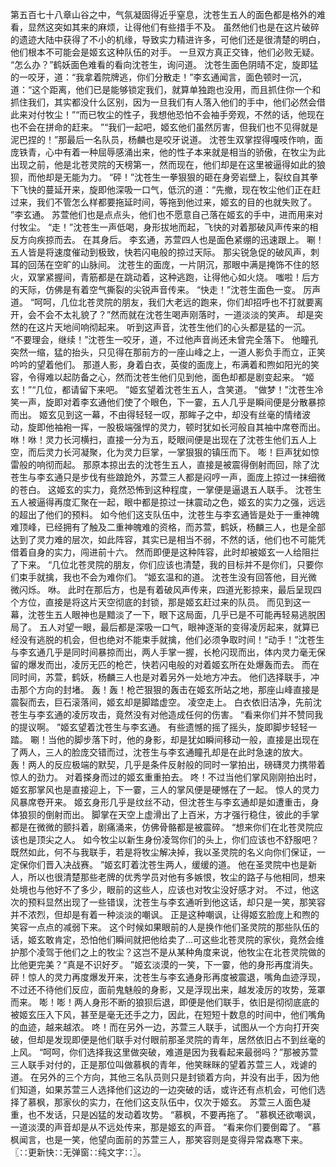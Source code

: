 第五百七十八章山谷之中，气氛凝固得近乎窒息，沈苍生五人的面色都是格外的难看，显然这突如其来的麻烦，让得他们有些措手不及。
虽然他们也是在这片破碎的遗迹大陆中获得了不小的机缘，导致实力精进许多，可他们还是很清楚的明白，他们根本不可能会是姬玄这种队伍的对手。
一旦双方真正交锋，他们必败无疑。
“怎么办？”鹤妖面色难看的看向沈苍生，询问道。
沈苍生面色阴晴不定，旋即猛的一咬牙，道：“我拿着院牌逃，你们分散走！”李玄通闻言，面色顿时一沉，道：“这个距离，他们已是能够锁定我们，就算单独跑也没用，而且抓住你一个和抓住我们，其实都没什么区别，因为一旦我们有人落入他们的手中，他们必然会借此来对付牧尘！”“而已牧尘的性子，我想他恐怕不会袖手旁观，不然的话，他现在也不会在拼命的赶来。
”“我们一起吧，姬玄他们虽然厉害，但我们也不见得就是泥巴捏的！”那最后一名队员，杨麟也是咬牙说道。
沈苍生双掌捏得嘎吱作响，面庞铁青，心中有着一种屈辱感涌出来，他的性子本来就是相当的骄傲，在牧尘为此出现之前，他是北苍灵院的天榜第一，然而现在，他们却是在这里被逼得如此的狼狈，而他却是无能为力。
“砰！”沈苍生一拳狠狠的砸在身旁岩壁上，裂纹自其拳下飞快的蔓延开来，旋即他深吸一口气，低沉的道：“先撤，现在牧尘他们正在赶过来，我们不管怎么样都要拖延时间，等拖到他过来，姬玄的目的也就失败了。
”李玄通。
苏萱他们也是点点头，他们也不愿意自己落在姬玄的手中，进而用来对付牧尘。
“走！”沈苍生一声低喝，身形拔地而起，飞快的对着那破风声传来的相反方向疾掠而去。
在其身后。
李玄通，苏萱四人也是面色紧绷的迅速跟上。
唰！五人皆是将速度催动到极致，快若闪电般的掠过天际。
那尖锐急促的破风声，刺耳的回荡在空旷的山脉间。
沈苍生的面庞，一片阴沉，那眼中满是掩饰不住的怒火，双掌紧握间，青筋都是在跳动着，这种逃跑，让得他心如火烧。
嗤啦！后方的天际，仿佛是有着空气撕裂的尖锐声音传来。
“快走！”沈苍生面色一变。
厉声道。
“呵呵，几位北苍灵院的朋友，我们大老远的跑来，你们却招呼也不打就要离开，会不会不太礼貌了？”然而就在沈苍生喝声刚落时，一道淡淡的笑声。
却是突然的在这片天地间响彻起来。
听到这声音，沈苍生他们的心头都是猛的一沉。
“不要理会，继续！”沈苍生一咬牙，道，不过他声音尚还未曾完全落下。
他瞳孔突然一缩，猛的抬头，只见得在那前方的一座山峰之上，一道人影负手而立，正笑吟吟的望着他们。
那道人影，身着白衣，英俊的面庞上，布满着和煦如阳光的笑容，令得难以起防备之心，然而沈苍生他们见到他，面色却都是剧变起来。
“姬玄！”“几位，都请留下来吧。
”姬玄望着沈苍生五人，含笑道。
“做梦！”沈苍生冷笑一声，旋即对着李玄通他们使了个眼色，下一霎，五人几乎是瞬间便是分散暴掠而出。
姬玄见到这一幕，不由得轻轻一叹，那眸子之中，却没有丝毫的情绪波动，旋即他袖袍一挥，一股极端强悍的灵力，顿时犹如长河般自其袖中席卷而出。
咻！咻！灵力长河横扫，直接一分为五，眨眼间便是出现在了沈苍生他们五人上空，而后灵力长河凝聚，化为灵力巨掌，一掌狠狠的镇压而下。
嘭！巨声犹如惊雷般的响彻而起。
那原本掠出去的沈苍生五人，直接是被震得倒射而回，除了沈苍生与李玄通只是步伐有些踉跄外，苏萱三人都是闷哼一声，面庞上掠过一抹细微的苍白。
这姬玄的实力，竟然恐怖到这种程度，一掌便是逼退五人联手。
沈苍生五人被逼得再度汇聚在一起，眼中都是掠过一抹震动之色，姬玄的实力之强，远远的超出了他们的预料。
如今他们这支队伍中，沈苍生与李玄通皆是处于一重神魄难顶峰，已经拥有了触及二重神魄难的资格，而苏萱，鹤妖，杨麟三人，也是全部达到了灵力难的层次，如此阵容，其实已是相当不弱，不然的话，他们也不可能凭借着自身的实力，闯进前十六。
然而即便是这种阵容，此时却被姬玄一人给阻拦了下来。
“几位北苍灵院的朋友，你们应该也清楚，我的目标并不是你们，只要你们束手就擒，我也不会为难你们。
”姬玄温和的道。
沈苍生没有回答他，目光微微闪烁。
咻。
此时在那后方，也是有着破风声传来，四道光影掠来，最后呈现四个方位，直接是将这片天空彻底的封锁，那是姬玄赶过来的队员。
而见到这一幕，沈苍生五人眼神也是黯淡了一下，眼下这局面，几乎已是不可能再轻易逃脱困局了。
五人对望一眼，最后都是深吸一口气，眼神逐渐的变得凌厉起来，就算已经没有逃脱的机会，但也绝对不能束手就擒，他们必须争取时间！“动手！”沈苍生与李玄通几乎是同时间暴掠而出，两人手掌一握，长枪闪现而出，体内灵力毫无保留的爆发而出，凌厉无匹的枪芒，快若闪电般的对着姬玄所在处爆轰而去。
而在同时间，苏萱，鹤妖，杨麟三人也是对着另外一处地方冲去。
他们选择联手，冲击那个方向的封堵。
轰！轰！枪芒狠狠的轰击在姬玄所站之地，那座山峰直接是震裂而去，巨石滚落间，姬玄却是脚踏虚空。
凌空走上。
白衣依旧洁净，先前沈苍生与李玄通的凌厉攻击，竟然没有对他造成任何的伤害。
“看来你们并不赞同我的提议啊。
”姬玄望着沈苍生与李玄通。
有些遗憾的摇了摇头，旋即脚步轻轻一踏。
唰！当他的脚步落下时，他的身影，却是犹如瞬间移动一般，直接是出现在了两人，三人的脸庞交错而过，沈苍生与李玄通瞳孔却是在此时急速的放大。
轰！两人的反应极端的默契，几乎是条件反射般的同时一掌拍出，磅礴灵力携带着惊人的劲力。
对着搽身而过的姬玄重重拍去。
咚！不过当他们掌风刚刚拍出时，姬玄那掌风也是直接迎上，下一霎，三人的掌风便是硬憾在了一起。
惊人的灵力风暴席卷开来。
姬玄身形几乎是纹丝不动，但沈苍生与李玄通却是如遭重击，身体狼狈的倒射而出。
脚掌在天空上虚滑出了上百米，方才强行稳住，彼此的手掌都是在微微的颤抖着，剧痛涌来，仿佛骨骼都是被震碎。
“想来你们在北苍灵院应该也是顶尖之人。
如今牧尘以新生身份凌驾你们的头上，你们应该也不舒服吧？既然如此，何不与我联手，若是将牧尘解决掉，我以圣灵院的名义向你们保证，一定保你们晋入决战赛。
”姬玄盯着沈苍生两人，缓缓的道。
他在圣灵院中也是新人，所以也很清楚那些老牌的优秀学员对他有多嫉恨，牧尘的路子与他相同，想来处境也与他好不了多少，眼前的这些人，应该也对牧尘没好感才对。
不过，他这次的预料显然出现了一些错误，沈苍生与李玄通听到他这话，却只是一笑，那笑容并不浓烈，但却是有着一种淡淡的嘲讽。
正是这种嘲讽，让得姬玄脸庞上和煦的笑容一点点的减弱下来。
这个时候如果眼前的人是换作他们圣灵院的那些队伍的话，姬玄敢肯定，恐怕他们瞬间就把他给卖了...可这些北苍灵院的家伙，竟然会维护那个凌驾于他们之上的牧尘？这岂不是从某种角度来说，他牧尘在北苍灵院做的比他更完美？“真是不识好歹。
”姬玄淡漠的一笑，下一霎，他的身形再度消失。
砰！惊人的灵力再度爆发开来，沈苍生与李玄通身形再度被震退，嘴角血迹浮现，不过还不待他们反应，面前鬼魅般的身影，又是浮现出来，越发凌厉的攻势，笼罩而来。
嘭！嘭！两人身形不断的狼狈后退，即便是他们联手，依旧是彻彻底底的被姬玄压入下风，甚至是毫无还手之力，因此，在短短十数息的时间中，他们嘴角的血迹，越来越浓。
咚！而在另外一边，苏萱三人联手，试图从一个方向打开突破，但却是发现即便是他们联手对付眼前那圣灵院的青年，居然依旧占不到丝毫的上风。
“呵呵，你们选择我这里做突破，难道是因为我看起来最弱吗？”那被苏萱三人联手对付的，正是那位叫做慕枫的青年，他笑眯眯的望着苏萱三人，戏谑的道。
在另外的三个方向，其他三名队员则只是封锁着方向，并没有出手，因为他们知道，如果苏萱三人选择他们这边的一边突破的话，或许还有点机会，可他们选择了慕枫，那家伙的实力，在他们这支队伍中，仅次于姬玄。
苏萱三人面色凝重，也不发话，只是凶猛的发动着攻势。
“慕枫，不要再拖了。
”慕枫还欲嘲讽，一道淡漠的声音却是从不远处传来，那是姬玄的声音。
“看来你们要倒霉了。
”慕枫闻言，也是一笑，他望向面前的苏萱三人，那笑容则是变得异常森寒下来。
〖∷更新快∷无弹窗∷纯文字∷〗。
